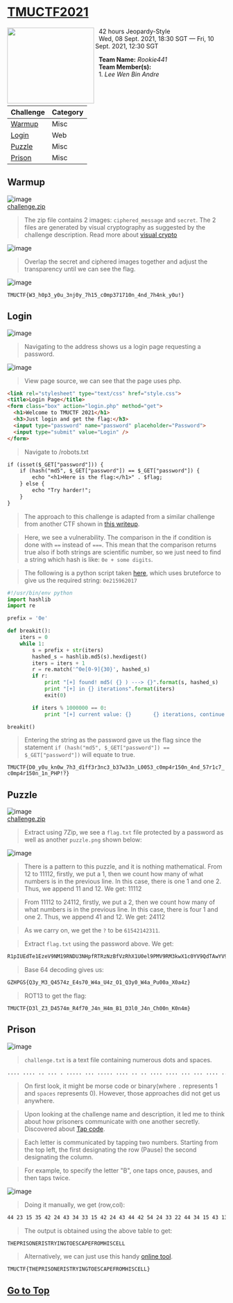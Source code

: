 # [TMUCTF2021](https://www.tmuctf.ir/)

<img align="left" width="200" height="175" src="https://user-images.githubusercontent.com/68913871/132789141-88a5c5cb-646a-448f-8afc-f676690dda1d.png">

&nbsp; 42 hours Jeopardy-Style  
&nbsp; Wed, 08 Sept. 2021, 18:30 SGT — Fri, 10 Sept. 2021, 12:30 SGT  

&nbsp; **Team Name:** *Rookie441*  
&nbsp; **Team Member(s):**  
&nbsp; 1. *Lee Wen Bin Andre*  

<br/><br>

| Challenge | Category |
| --- | --- |
| [Warmup](#warmup)	| Misc |
| [Login](#login)	| Web |
| [Puzzle](#puzzle) | Misc |
| [Prison](#prison) | Misc |

## Warmup

![image](https://user-images.githubusercontent.com/68913871/132789734-94fc8998-72e0-45a5-90be-81bed540c321.png)  
[challenge.zip](https://github.com/Rookie441/CTF/files/7140897/challenge.zip)

> The zip file contains 2 images: `ciphered_message` and `secret`. The 2 files are generated by visual cryptography as suggested by the challenge description. Read more about [visual crypto](https://github.com/ageron/visual_crypto)

![image](https://user-images.githubusercontent.com/68913871/132792870-25f6312e-414a-4ddb-ba46-efb8bf5e972a.png)

> Overlap the secret and ciphered images together and adjust the transparency until we can see the flag.

![image](https://user-images.githubusercontent.com/68913871/132789936-a117b1dd-9e09-4d82-907c-7b69e16dada2.png)

`TMUCTF{W3_h0p3_y0u_3nj0y_7h15_c0mp371710n_4nd_7h4nk_y0u!}`

## Login

![image](https://user-images.githubusercontent.com/68913871/132793013-f4dbbeaf-5a72-452f-98b8-a3bd439341a3.png)

> Navigating to the address shows us a login page requesting a password.

![image](https://user-images.githubusercontent.com/68913871/132793106-24c74cd9-77bf-49e0-ba97-c73d1e938137.png)

> View page source, we can see that the page uses php.

```html
<link rel="stylesheet" type="text/css" href="style.css">
<title>Login Page</title>
<form class="box" action="login.php" method="get">
  <h1>Welcome to TMUCTF 2021</h1>
  <h3>Just login and get the flag:</h3>
  <input type="password" name="password" placeholder="Password">
  <input type="submit" value="Login" />
</form>
```

> Navigate to /robots.txt

```txt
if (isset($_GET["password"])) {
    if (hash("md5", $_GET["password"]) == $_GET["password"]) {
        echo "<h1>Here is the flag:</h1>" . $flag;
    } else {
        echo "Try harder!";
    }
}
```

> The approach to this challenge is adapted from a similar challenge from another CTF shown in [this writeup](https://ctftime.org/writeup/12065).

> Here, we see a vulnerability. The comparison in the if condition is done with `==` instead of `===`. This mean that the comparison returns true also if both strings are scientific number, so we just need to find a string which hash is like: `0e + some digits`.

> The following is a python script taken [here](https://github.com/bl4de/ctf/blob/master/2017/HackDatKiwi_CTF_2017/md5games1/md5games1.md), which uses bruteforce to give us the required string: `0e215962017`

```python
#!/usr/bin/env python
import hashlib
import re

prefix = '0e'

def breakit():
    iters = 0
    while 1:
        s = prefix + str(iters)
        hashed_s = hashlib.md5(s).hexdigest()
        iters = iters + 1
        r = re.match('^0e[0-9]{30}', hashed_s)
        if r:
            print "[+] found! md5( {} ) ---> {}".format(s, hashed_s)
            print "[+] in {} iterations".format(iters)
            exit(0)

        if iters % 1000000 == 0:
            print "[+] current value: {}       {} iterations, continue...".format(s, iters)

breakit()
```

> Entering the string as the password gave us the flag since the statement `if (hash("md5", $_GET["password"]) == $_GET["password"])` will equate to true.

`TMUCTF{D0_y0u_kn0w_7h3_d1ff3r3nc3_b37w33n_L0053_c0mp4r150n_4nd_57r1c7_c0mp4r150n_1n_PHP!?}`

## Puzzle

![image](https://user-images.githubusercontent.com/68913871/132794700-67ac34c4-5795-4503-80d6-fdfa7652097b.png)  
[challenge.zip](https://github.com/Rookie441/CTF/files/7141057/challenge.1.zip)

> Extract using 7Zip, we see a `flag.txt` file protected by a password as well as another `puzzle.png` shown below:

![image](https://user-images.githubusercontent.com/68913871/132794707-ed9ecb50-7e05-4101-b4ff-b42d4534a1a4.png)

> There is a pattern to this puzzle, and it is nothing mathematical. From 12 to 11112, firstly, we put a 1, then we count how many of what numbers is in the previous line. In this case, there is one 1 and one 2. Thus, we append 11 and 12. We get: 11112

> From 11112 to 24112, firstly, we put a 2, then we count how many of what numbers is in the previous line. In this case, there is four 1 and one 2. Thus, we append 41 and 12. We get: 24112

> As we carry on, we get the `?` to be `61542142311`.

> Extract `flag.txt` using the password above. We get:

```txt
R1pIUEdTe1EzeV9NM19RNDU3NHpfRTRzNzBfVzRhX1U0el9PMV9RM3kwX1c0YV9QdTAwYV9YMGE0en0=
```

> Base 64 decoding gives us:

```txt
GZHPGS{Q3y_M3_Q4574z_E4s70_W4a_U4z_O1_Q3y0_W4a_Pu00a_X0a4z}
```

> ROT13 to get the flag:

`TMUCTF{D3l_Z3_D4574m_R4f70_J4n_H4m_B1_D3l0_J4n_Ch00n_K0n4m}`

## Prison

![image](https://user-images.githubusercontent.com/68913871/132795501-a2d50ead-52c2-4e20-85bf-22904323c61e.png)

> `challenge.txt` is a text file containing numerous dots and spaces.

```txt
.... .... .. ... . ..... ... ..... .... .. .. .... .... ... ... .... ... ... . ..... .... .. .. .... .... ... .... .... .... .. ..... .... .. .... ... ... .. .. .... .... ... .... . ..... .... ... . ... . . ... ..... . ..... .. . .... .. ... .... ... .. .. ... .. .... .... ... . ... . ..... ... . ... .
```

> On first look, it might be morse code or binary(where `.` represents 1 and `spaces` represents 0). However, those approaches did not get us anywhere.

> Upon looking at the challenge name and description, it led me to think about how prisoners communicate with one another secretly. Discovered about [Tap code](https://en.wikipedia.org/wiki/Tap_code).

> Each letter is communicated by tapping two numbers. Starting from the top left, the first designating the row (Pause) the second designating the column.

> For example, to specify the letter "B", one taps once, pauses, and then taps twice.

![image](https://user-images.githubusercontent.com/68913871/132796582-a61d7b23-7cb7-4bc5-8c78-78785bb187c9.png)

> Doing it manually, we get (row,col):

```txt
44 23 15 35 42 24 43 34 33 15 42 24 43 44 42 54 24 33 22 44 34 15 43 13 11 35 15 21 42 34 32 23 24 43 13 15 31 31
```

> The output is obtained using the above table to get:

```txt
THEPRISONERISTRYINGTOESCAPEFROMHISCELL
```

> Alternatively, we can just use this handy [online tool](https://cryptii.com/pipes/tap-code).

`TMUCTF{THEPRISONERISTRYINGTOESCAPEFROMHISCELL}`

## [Go to Top](#tmuctf2021)
